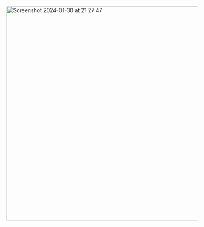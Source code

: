<img width="565" alt="Screenshot 2024-01-30 at 21 27 47" src="https://github.com/ahmedinshaf/lobox-assignment/assets/40360030/9264720e-5ffa-4c30-9f12-a9a3344c47aa">
